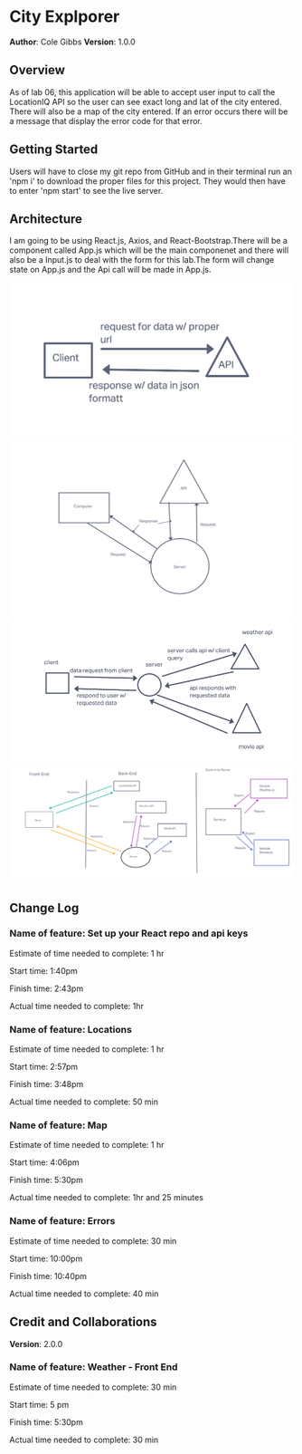 # City Explporer

**Author**: Cole Gibbs
**Version**: 1.0.0

## Overview
<!-- Provide a high level overview of what this application is and why you are building it, beyond the fact that it's an assignment for this class. (i.e. What's your problem domain?) -->
As of lab 06, this application will be able to accept user input to call the LocationIQ API so the user can see exact long and lat of the city entered. There will also be a map of the city entered. If an error occurs there will be a message that display the error code for that error.

## Getting Started
<!-- What are the steps that a user must take in order to build this app on their own machine and get it running? -->
Users will have to close my git repo from GitHub and in their terminal run an 'npm i' to download the proper files for this project. They would then have to enter 'npm start' to see the live server.

## Architecture
<!-- Provide a detailed description of the application design. What technologies (languages, libraries, etc) you're using, and any other relevant design information. -->
I am going to be using React.js, Axios, and React-Bootstrap.There will be a component called App.js which will be the main componenet and there will also be a Input.js to deal with the form for this lab.The form will change state on App.js and the Api call will be made in App.js.

![WRRC 06](./lab-06-wrrc.jpeg)
![WRRC 07](./Lab%2007%20WRRC%20copy.png)
![WRRC 08](./lab-08-wrrc.jpg)
![WRRC 09](./lab-09-wrrc%20copy.jpg)

## Change Log
<!-- Use this area to document the iterative changes made to your application as each feature is successfully implemented. Use time stamps. Here's an example:

01-01-2001 4:59pm - Application now has a fully-functional express server, with a GET route for the location resource. -->
### Name of feature: Set up your React repo and api keys

Estimate of time needed to complete: 1 hr

Start time: 1:40pm

Finish time: 2:43pm

Actual time needed to complete: 1hr

### Name of feature: Locations

Estimate of time needed to complete: 1 hr

Start time: 2:57pm

Finish time: 3:48pm

Actual time needed to complete: 50 min

### Name of feature: Map

Estimate of time needed to complete: 1 hr

Start time: 4:06pm

Finish time: 5:30pm

Actual time needed to complete: 1hr and 25 minutes

### Name of feature: Errors

Estimate of time needed to complete: 30 min

Start time: 10:00pm

Finish time: 10:40pm

Actual time needed to complete: 40 min

## Credit and Collaborations
<!-- Give credit (and a link) to other people or resources that helped you build this application. -->

**Version**: 2.0.0

### Name of feature: Weather - Front End

Estimate of time needed to complete: 30 min

Start time: 5 pm

Finish time: 5:30pm

Actual time needed to complete: 30 min
